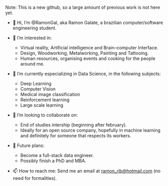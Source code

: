 Note: This is a new github, so a large amount of previous work is not here yet.
- 👋 Hi, I’m @RamonGal, aka Ramon Galate, a brazilian computer/software engineering student.
- 👀 I’m interested in:
  - Virtual reality, Artificial intelligence and Brain–computer Interface.
  - Design, Woodworking, Metalworking, Painting and Tattooing.
  - Human resources, organising events and cooking for the people around me.
- 🌱 I’m currently especializing in Data Science, in the following subjects:
  - Deep Learning
  - Computer Vision
  - Medical image classification
  - Reinforcement learning
  - Large scale learning
- 💞️ I’m looking to collaborate on:
  - End of studies intership (beginning after february).
  - Ideally for an open source company, hopefully in machine learning and definitely for someone that respects its workers.
- 🚀 Future plans:
  - Become a full-stack data engineer.
  - Possibly finish a PhD and MBA.

- 📫 How to reach me: 
Send me an email at ramon_rib@hotmail.com (no need for formalities).

<!---
RamonGal/RamonGal is a ✨ special ✨ repository because its `README.md` (this file) appears on your GitHub profile.
You can click the Preview link to take a look at your changes.
--->
